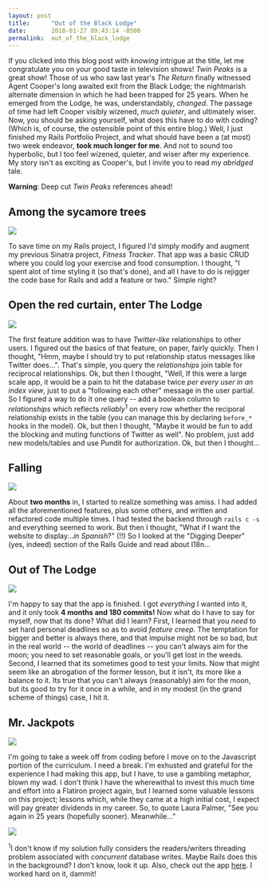 ```yaml
---
layout: post
title:      "Out of the Black Lodge"
date:       2018-01-27 09:43:14 -0500
permalink:  out_of_the_black_lodge
---
```



If you clicked into this blog post with *knowing* intrigue at the title, let me congratulate you on your good taste in television shows! *Twin Peaks* is a great show! Those of us who saw last year's *The Return* finally witnessed Agent Cooper's long awaited exit from the Black Lodge; the nightmarish alternate dimension in which he had been trapped for 25 years. When he emerged from the Lodge, he was, understandably, *changed*. The passage of time had left Cooper visibly wizened, *much quieter*, and ultimately wiser. Now, you should be asking yourself, what does this have to do with coding? (Which is, of course, the ostensible point of this entire blog.) Well, I just finished my Rails Portfolio Project, and what should have been a (at most) two week endeavor, **took much longer for me**. And not to sound too hyperbolic, but I too feel wizened, quieter, and wiser after my experience. My story isn't as exciting as Cooper's, but I invite you to read my *abridged* tale.

**Warning**: Deep cut *Twin Peaks* references ahead!

## Among the sycamore trees
![](https://media.giphy.com/media/SbaQGo5fdI50s/giphy.gif)

To save time on my Rails project, I figured I'd simply modify and augment my previous Sinatra project, *Fitness Tracker*. That app was a basic CRUD where you could log your exercise and food consumption. I thought, "I spent alot of time styling it (so that's done), and all I have to do is rejigger the code base for Rails and add a feature or two."  Simple right?

## Open the red curtain, enter The Lodge
![](https://unwrappingtheplastic.files.wordpress.com/2017/04/ba5d80eddd37ff9e9bb4debee8582c6e.gif)

The first feature addition was to have *Twitter-like* relationships to other users. I figured out the basics of that feature, on paper, fairly quickly. Then I thought, "Hmm, maybe I should try to put relationship status messages like Twitter does...". That's simple, you query the *relationships* join table for reciprocal relationships. Ok, but then I thought, "Well, If this were a large scale app, it would be a pain to hit the database twice *per every user in an index view*, just to put a "following each other" message in the user partial. So I figured a way to do it one query -- add a boolean column to *relationships* which reflects *reliably*<sup>1</sup> on every row whether the reciporal relationship exists in the table (you can manage this by declaring `before_*` hooks in the model). Ok, but then I thought, "Maybe it would be fun to add the blocking and muting functions of Twitter as well".  No problem, just add new models/tables and use Pundit for authorization. Ok, but then I thought...

## Falling
![](https://media.giphy.com/media/xUA7aQdu2mdFnOgptm/source.gif)

About **two months** in, I started to realize something was amiss. I had added all the aforementioned features, plus some others, and written and refactored code multiple times. I had tested the backend through `rails c -s` and everything seemed to work. But then I thought, "What if I want the website to display...*in Spanish*?" (!!) So I looked at the "Digging Deeper" (yes, indeed) section of the Rails Guide and read about I18n...

## Out of The Lodge
![](https://thegameofnerds.files.wordpress.com/2017/06/303-coop-sucked-in.gif?w=730)

I'm happy to say that the app is finished. I got *everything* I wanted into it, and it only took **4 months and 180 commits!** Now what do I have to say for myself, now that its done? What did I learn? First, I learned that you *need* to set hard personal deadlines so as to avoid *feature creep*. The temptation for bigger and better is always there, and that impulse might not be so bad, but in the real world -- the world of deadlines -- you can't always aim for the moon; you need to set reasonable goals, or you'll get lost in the weeds. Second, I learned that its sometimes good to test your limits. Now that might seem like an abrogation of the former lesson, but it isn't, its more like a balance to it. Its true that you can't always (reasonably) aim for the moon, but its good to try for it once in a while, and in my modest (in the grand scheme of things) case, I hit it.

## Mr. Jackpots
![](https://i.redd.it/6mstt19eagzy.gif)

I'm going to take a week off from coding before I move on to the Javascript portion of the curriculum. I need a break. I'm exhusted and grateful for the experience I had making this app, but I have, to use a gambling metaphor, blown my wad. I don't think I have the wherewithal to invest this much time and effort into a Flatiron project again, but I learned some valuable lessons on this project; lessons which, while they came at a high initial cost, I expect will pay greater dividends in my career. So, to quote Laura Palmer, "See you again in 25 years (hopefully sooner). Meanwhile..."

![](https://78.media.tumblr.com/5a97c102f65f258fb8f9ca30eabef825/tumblr_oqsxdcaEGB1qbxh0uo1_500.gif)

<sup>1</sup>I don't know if my solution fully considers the readers/writers threading problem associated with *concurrent* database writes. Maybe Rails does this in the background? I don't know, look it up. Also, check out the app [here](https://github.com/jinstrider2000/fitness-tracker-rails). I worked hard on it, dammit! 
